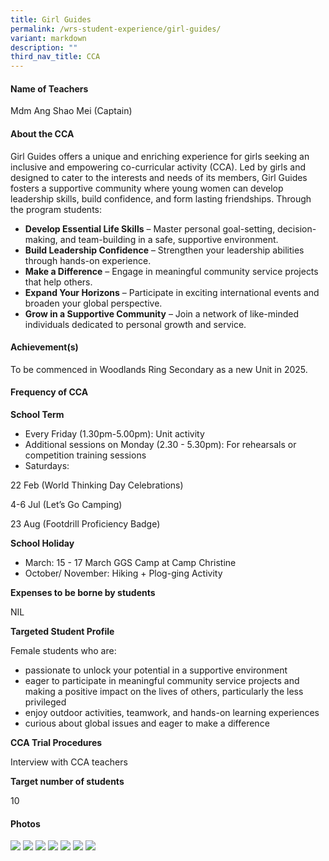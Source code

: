 ```yaml
---
title: Girl Guides
permalink: /wrs-student-experience/girl-guides/
variant: markdown
description: ""
third_nav_title: CCA
---
```

#### **Name of Teachers**

Mdm Ang Shao Mei (Captain)

#### **About the CCA**

Girl Guides offers a unique and enriching experience for girls seeking an inclusive and empowering co-curricular activity (CCA). Led by girls and designed to cater to the interests and needs of its members, Girl Guides fosters a supportive community where young women can develop leadership skills, build confidence, and form lasting friendships. Through the program students: 
* **Develop Essential Life Skills** – Master personal goal-setting, decision-making, and team-building in a safe, supportive environment.
* **Build Leadership Confidence** – Strengthen your leadership abilities through hands-on experience.
* **Make a Difference** – Engage in meaningful community service projects that help others.
* **Expand Your Horizons** – Participate in exciting international events and broaden your global perspective.
* **Grow in a Supportive Community** – Join a network of like-minded individuals dedicated to personal growth and service.

#### **Achievement(s)**

To be commenced in Woodlands Ring Secondary as a new Unit in 2025. 


#### Frequency of CCA

**School Term**

* Every Friday (1.30pm-5.00pm): Unit activity
* Additional sessions on Monday (2.30 - 5.30pm): For rehearsals or competition training sessions
* Saturdays: 

22 Feb (World Thinking Day Celebrations)

4-6 Jul (Let’s Go Camping)

23 Aug (Footdrill Proficiency Badge)


**School Holiday**

* March: 15 - 17 March GGS Camp at Camp Christine
* October/ November: Hiking + Plog-ging Activity

**Expenses to be borne by students**

NIL

**Targeted Student Profile**

Female students who are:
* passionate to unlock your potential in a supportive environment
* eager to participate in meaningful community service projects and making a positive impact on the lives of others, particularly the less privileged
* enjoy outdoor activities, teamwork, and hands-on learning experiences
* curious about global issues and eager to make a difference


**CCA Trial Procedures**

Interview with CCA teachers

 **Target number of students**

10

#### Photos
![](/images/CCA/gg1.jpg)
![](/images/CCA/gg2.jpg)
![](/images/CCA/gg3.jpg)
![](/images/CCA/gg4.jpg)
![](/images/CCA/gg5.jpg)
![](/images/CCA/gg6.jpg)
![](/images/CCA/gg7.jpg)